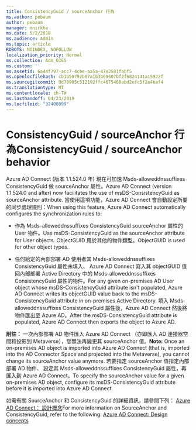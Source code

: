 ```yaml
---
title: ConsistencyGuid / sourceAnchor 行為
ms.author: pebaum
author: pebaum
manager: mnirkhe
ms.date: 5/2/2018
ms.audience: Admin
ms.topic: article
ROBOTS: NOINDEX, NOFOLLOW
localization_priority: Normal
ms.collection: Adm_O365
ms.custom: ''
ms.assetid: 6a44f797-acc7-4cbe-aa5a-47e2581fabf5
ms.openlocfilehash: cb1b50792b07a1b3b69607bf2f6824141a15922f
ms.sourcegitcommit: 9d78905c512192ffc4675468abd2efc5f2e4baf4
ms.translationtype: MT
ms.contentlocale: zh-TW
ms.lasthandoff: 04/23/2019
ms.locfileid: "32408099"
---
```

# <a name="consistencyguid--sourceanchor-behavior"></a><span data-ttu-id="66ef2-102">ConsistencyGuid / sourceAnchor 行為</span><span class="sxs-lookup"><span data-stu-id="66ef2-102">ConsistencyGuid / sourceAnchor behavior</span></span>

<span data-ttu-id="66ef2-103">Azure AD Connect (版本 1.1.524.0 年) 現在可加速 Msds-alloweddnssuffixes ConsistencyGuid 做 sourceAnchor 屬性。</span><span class="sxs-lookup"><span data-stu-id="66ef2-103">Azure AD Connect (version 1.1.524.0 and after) now facilitates the use of msDS-ConsistencyGuid as sourceAnchor attribute.</span></span> <span data-ttu-id="66ef2-104">當使用這項功能，Azure AD Connect 會自動設定所要的同步處理規則：</span><span class="sxs-lookup"><span data-stu-id="66ef2-104">When using this feature, Azure AD Connect automatically configures the synchronization rules to:</span></span>
  
- <span data-ttu-id="66ef2-105">作為 Msds-alloweddnssuffixes ConsistencyGuid sourceAnchor 屬性的 User 物件。</span><span class="sxs-lookup"><span data-stu-id="66ef2-105">Use msDS-ConsistencyGuid as the sourceAnchor attribute for User objects.</span></span> <span data-ttu-id="66ef2-106">ObjectGUID 用於其他的物件類型。</span><span class="sxs-lookup"><span data-stu-id="66ef2-106">ObjectGUID is used for other object types.</span></span>
    
- <span data-ttu-id="66ef2-107">任何給定的內部部署 AD 使用者其 Msds-alloweddnssuffixes ConsistencyGuid 屬性未填入、 Azure AD Connect 寫入其 objectGUID 值回內部部署 Active Directory 中的 Msds-alloweddnssuffixes ConsistencyGuid 屬性的物件。</span><span class="sxs-lookup"><span data-stu-id="66ef2-107">For any given on-premises AD User object whose msDS-ConsistencyGuid attribute isn't populated, Azure AD Connect writes its objectGUID value back to the msDS-ConsistencyGuid attribute in on-premises Active Directory.</span></span> <span data-ttu-id="66ef2-108">填入 Msds-alloweddnssuffixes ConsistencyGuid 屬性後，Azure AD Connect 然後將物件匯出至 Azure AD。</span><span class="sxs-lookup"><span data-stu-id="66ef2-108">After the msDS-ConsistencyGuid attribute is populated, Azure AD Connect then exports the object to Azure AD.</span></span>
    
 <span data-ttu-id="66ef2-109">**附註：** 一次內部部署 AD 物件匯入 Azure AD Connect （亦即匯入 AD 連接器空間和投影到 Metaverse），您無法再變更其 sourceAnchor 值。</span><span class="sxs-lookup"><span data-stu-id="66ef2-109">**Note:** Once an on-premises AD object is imported into Azure AD Connect (that is, imported into the AD Connector Space and projected into the Metaverse), you cannot change its sourceAnchor value anymore.</span></span> <span data-ttu-id="66ef2-110">若要指定 sourceAnchor 值指定內部部署 AD 物件、 設定其 Msds-alloweddnssuffixes ConsistencyGuid 屬性，再匯入到 Azure AD Connect。</span><span class="sxs-lookup"><span data-stu-id="66ef2-110">To specify the sourceAnchor value for a given on-premises AD object, configure its msDS-ConsistencyGuid attribute before it is imported into Azure AD Connect.</span></span> 
  
<span data-ttu-id="66ef2-111">如需有關 SourceAnchor 和 ConsistencyGuid 的詳細資訊，請參閱下列： [Azure AD Connect： 設計概念](https://docs.microsoft.com/azure/active-directory/connect/active-directory-aadconnect-design-concepts)</span><span class="sxs-lookup"><span data-stu-id="66ef2-111">For more information on SourceAnchor and ConsistencyGuid, refer to the following: [Azure AD Connect: Design concepts](https://docs.microsoft.com/azure/active-directory/connect/active-directory-aadconnect-design-concepts)</span></span>
  

